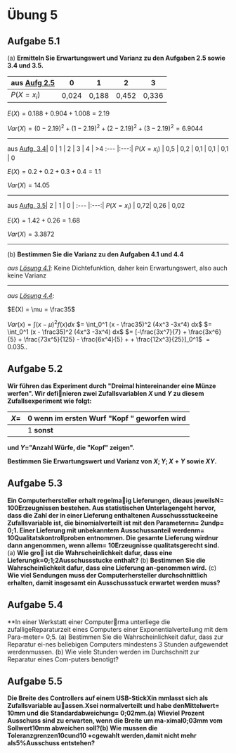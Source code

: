 # Übung 5
## Aufgabe 5.1
 (a) **Ermitteln  Sie  Erwartungswert  und  Varianz  zu  den  Aufgaben  2.5 sowie 3.4 und 3.5.**


 | aus  [Aufg 2.5](https://github.com/OttosBinaryKnights/Mathe3/blob/master/blatt02.pdf)    |   $0$ |  $1$  |  $2$  |  $3$  |
 | ------------ | :---: | :---: | :---: | :---: |
 | $P(X = x_i)$ | 0,024 | 0,188 | 0,452 | 0,336 |

 $E(X) = 0.188 + 0.904 + 1.008 = 2.19$

 $Var(X) = (0-2.19)^2 +(1-2.19)^2 +(2-2.19)^2 +(3-2.19)^2 = 6.9044$

 ---

 aus  [Aufg. 3.4](https://github.com/OttosBinaryKnights/Mathe3/blob/master/blatt03.pdf)|  0  |  1  |   2  |  3  |  4  |  >4
  :---          |:---:|
 $P(X=x_i)$      | 0,5 | 0,2 | 0,1  | 0,1 | 0,1 | 0

 $E(X) = 0.2 + 0.2 + 0.3 + 0.4 = 1.1$

 $Var(X) = 14.05$

---
 aus  [Aufg. 3.5](https://github.com/OttosBinaryKnights/Mathe3/blob/master/blatt03.pdf)|  2  |  1  |   0  |
  :---                 |:---:|
 $P(X=x_i)$            | 0,72| 0,26 | 0,02

 $E(X) = 1.42 + 0.26 = 1.68$

 $Var(X) = 3.3872$

---
 (b) **Bestimmen Sie die Varianz zu den Aufgaben 4.1 und 4.4**

*aus [Lösung 4.1](https://github.com/OttosBinaryKnights/Mathe3/blob/master/blatt04.pdf)*:
Keine Dichtefunktion, daher kein Erwartungswert, also auch keine Varianz

---
*aus [Lösung 4.4](https://github.com/OttosBinaryKnights/Mathe3/blob/master/blatt04.pdf)*:

$E(X) = \mu = \frac35$

$Var(x) = \int (x - \mu)^2 f(x) dx$
$= \int_0^1 (x - \frac35)^2 (4x^3 -3x^4) dx$
$= \int_0^1 (x - \frac35)^2 (4x^3 -3x^4) dx$
$= [-\frac{3x^7}{7} + \frac{3x^6}{5} + \frac{73x^5}{125}  - \frac{6x^4}{5} + + \frac{12x^3}{25}]_0^1$
$= 0.035..$

## Aufgabe 5.2
**Wir  führen  das  Experiment  durch  "Dreimal  hintereinander eine Münze werfen". Wir definieren zwei Zufallsvariablen $X$ und $Y$ zu diesem Zufallsexperiment wie folgt:**

| $X=$ | $0$ wenn im ersten Wurf "Kopf " geworfen wird|
| --- | --- |
|  | $1$ **sonst** |

**und $Y=$"Anzahl Würfe, die "Kopf" zeigen".**

**Bestimmen Sie Erwartungswert und Varianz von $X;Y;X+Y$ sowie $XY$.**

## Aufgabe 5.3
**Ein  Computerhersteller  erhalt  regelmaig  Lieferungen,  dieaus  jeweilsN= 100Erzeugnissen  bestehen.  Aus  statistischen  Unterlagengeht hervor, dass die Zahl der in einer Lieferung enthaltenen Ausschussstuckeeine  Zufallsvariable  ist,  die  binomialverteilt  ist  mit  den  Parameternn= 2undp= 0;1.  Einer  Lieferung  mit  unbekanntem  Ausschussanteil  werdenm= 10Qualitatskontrollproben  entnommen.  Die  gesamte  Lieferung  wirdnur dann angenommen, wenn allem= 10Erzeugnisse qualitatsgerecht sind.**
(a)  **Wie  gro  ist  die  Wahrscheinlichkeit  dafur,  dass  eine  Lieferungk=0;1;2Ausschussstucke enthalt?**
(b)  **Bestimmen Sie die Wahrscheinlichkeit dafur, dass eine Lieferung an-genommen wird.**
(c)  **Wie viel Sendungen muss der Computerhersteller durchschnittlich erhalten, damit insgesamt ein Ausschussstuck erwartet werden muss?**

## Aufgabe 5.4
**In einer Werkstatt einer Computerrma unterliege die zufalligeReparaturzeit  eines  Computers  einer  Exponentialverteilung  mit  dem  Para-meter= 0;5.
(a)  Bestimmen  Sie  die  Wahrscheinlichkeit  dafur,  dass  zur  Reparatur  ei-nes  beliebigen  Computers  mindestens  3  Stunden  aufgewendet  werdenmussen.
(b)  Wie viele Stunden werden im Durchschnitt zur Reparatur eines Com-puters benotigt?

## Aufgabe 5.5
**Die  Breite  des  Controllers  auf  einem  USB-StickXin  mmlasst  sich  als  Zufallsvariable  auassen.Xsei  normalverteilt  und  habe  denMittelwert= 10mm und die Standardabweichung= 0;02mm.(a)  Wieviel Prozent Ausschuss sind zu erwarten, wenn die Breite um ma-ximal0;03mm vom Sollwert10mm abweichen soll?(b)  Wie  mussen  die  Toleranzgrenzen10cund10 +cgewahlt  werden,damit nicht mehr als5%Ausschuss entstehen?**
